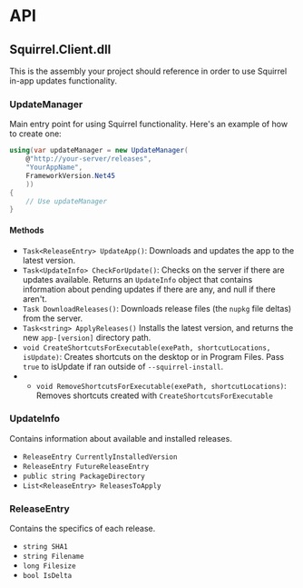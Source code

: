 # API

## Squirrel.Client.dll

This is the assembly your project should reference in order to use Squirrel in-app updates functionality.

### UpdateManager

Main entry point for using Squirrel functionality. Here's an example of how to create one:

```csharp
using(var updateManager = new UpdateManager(
    @"http://your-server/releases",
    "YourAppName",
    FrameworkVersion.Net45
    ))
{
    // Use updateManager
}
```

#### Methods

* `Task<ReleaseEntry> UpdateApp()`: Downloads and updates the app to the latest version. 
* `Task<UpdateInfo> CheckForUpdate()`: Checks on the server if there are updates available. Returns an `UpdateInfo` object that contains information about pending updates if there are any, and null if there aren't.
* `Task DownloadReleases()`: Downloads release files (the `nupkg` file deltas) from the server.
* `Task<string> ApplyReleases()` Installs the latest version, and returns the new `app-[version]` directory path.
* `void CreateShortcutsForExecutable(exePath, shortcutLocations, isUpdate)`: Creates shortcuts on the desktop or in Program Files. Pass `true` to isUpdate if ran outside of `--squirrel-install`.
* * `void RemoveShortcutsForExecutable(exePath, shortcutLocations)`: Removes shortcuts created with `CreateShortcutsForExecutable` 

### UpdateInfo

Contains information about available and installed releases.

* `ReleaseEntry CurrentlyInstalledVersion`
* `ReleaseEntry FutureReleaseEntry`
* `public string PackageDirectory`
* `List<ReleaseEntry> ReleasesToApply`

### ReleaseEntry

Contains the specifics of each release.

* `string SHA1`
* `string Filename`
* `long Filesize`
* `bool IsDelta`

